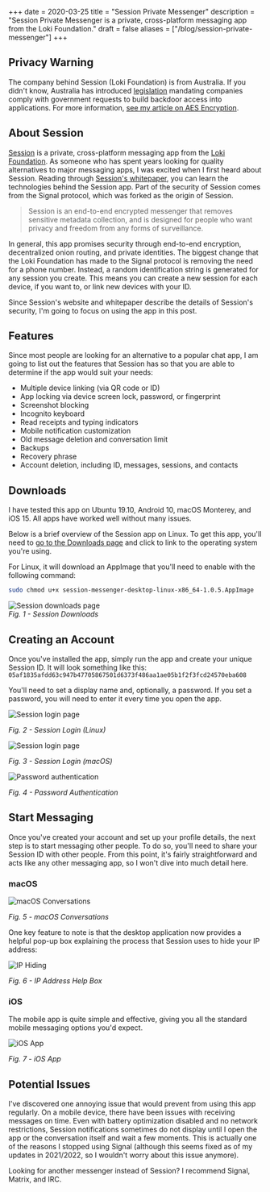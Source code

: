 +++
date = 2020-03-25
title = "Session Private Messenger"
description = "Session Private Messenger is a private, cross-platform messaging app from the Loki Foundation."
draft = false
aliases = ["/blog/session-private-messenger"]
+++

## Privacy Warning

The company behind Session (Loki Foundation) is from Australia. If you didn't
know, Australia has introduced
[legislation](https://parlinfo.aph.gov.au/parlInfo/download/legislation/bills/r6195_aspassed/toc_pdf/18204b01.pdf)
mandating companies comply with government requests to build backdoor access
into applications. For more information,
[see my article on AES Encryption](/blog/aes-encryption/).

## About Session

[Session](https://getsession.org) is a private, cross-platform messaging app
from the [Loki Foundation](https://loki.foundation). As someone who has spent
years looking for quality alternatives to major messaging apps, I was excited
when I first heard about Session. Reading through
[Session's whitepaper](https://arxiv.org/pdf/2002.04609.pdf), you can learn the
technologies behind the Session app. Part of the security of Session comes from
the Signal protocol, which was forked as the origin of Session.

> Session is an end-to-end encrypted messenger that removes sensitive metadata
> collection, and is designed for people who want privacy and freedom from any
> forms of surveillance.

In general, this app promises security through end-to-end encryption,
decentralized onion routing, and private identities. The biggest change that the
Loki Foundation has made to the Signal protocol is removing the need for a phone
number. Instead, a random identification string is generated for any session you
create. This means you can create a new session for each device, if you want to,
or link new devices with your ID.

Since Session's website and whitepaper describe the details of Session's
security, I'm going to focus on using the app in this post.

## Features

Since most people are looking for an alternative to a popular chat app, I am
going to list out the features that Session has so that you are able to
determine if the app would suit your needs:

-   Multiple device linking (via QR code or ID)
-   App locking via device screen lock, password, or fingerprint
-   Screenshot blocking
-   Incognito keyboard
-   Read receipts and typing indicators
-   Mobile notification customization
-   Old message deletion and conversation limit
-   Backups
-   Recovery phrase
-   Account deletion, including ID, messages, sessions, and contacts

## Downloads

I have tested this app on Ubuntu 19.10, Android 10, macOS Monterey, and iOS 15.
All apps have worked well without many issues.

Below is a brief overview of the Session app on Linux. To get this app, you'll
need to [go to the Downloads page](https://getsession.org/download/) and click
to link to the operating system you're using.

For Linux, it will download an AppImage that you'll need to enable with the
following command:

```sh
sudo chmod u+x session-messenger-desktop-linux-x86_64-1.0.5.AppImage
```

![Session downloads page](https://img.cleberg.net/blog/20200325-session-private-messenger/session_downloads.png)  
_Fig. 1 - Session Downloads_

## Creating an Account

Once you've installed the app, simply run the app and create your unique Session
ID. It will look something like this:
`05af1835afdd63c947b47705867501d6373f486aa1ae05b1f2f3fcd24570eba608`

You'll need to set a display name and, optionally, a password. If you set a
password, you will need to enter it every time you open the app.

![Session login page](https://img.cleberg.net/blog/20200325-session-private-messenger/session_linux_login.png)

_Fig. 2 - Session Login (Linux)_

![Session login page](https://img.cleberg.net/blog/20200325-session-private-messenger/session_macos_login.png)

_Fig. 3 - Session Login (macOS)_

![Password authentication](https://img.cleberg.net/blog/20200325-session-private-messenger/session_password_authentication.png)

_Fig. 4 - Password Authentication_

## Start Messaging

Once you've created your account and set up your profile details, the next step
is to start messaging other people. To do so, you'll need to share your Session
ID with other people. From this point, it's fairly straightforward and acts like
any other messaging app, so I won't dive into much detail here.

### macOS

![macOS Conversations](https://img.cleberg.net/blog/20200325-session-private-messenger/session_macos_conversations.png)

_Fig. 5 - macOS Conversations_

One key feature to note is that the desktop application now provides a helpful
pop-up box explaining the process that Session uses to hide your IP address:

![IP Hiding](https://img.cleberg.net/blog/20200325-session-private-messenger/session_ip.png)

_Fig. 6 - IP Address Help Box_

### iOS

The mobile app is quite simple and effective, giving you all the standard mobile
messaging options you'd expect.

![iOS App](https://img.cleberg.net/blog/20200325-session-private-messenger/session_ios.png)

_Fig. 7 - iOS App_

## Potential Issues

I've discovered one annoying issue that would prevent from using this app
regularly. On a mobile device, there have been issues with receiving messages on
time. Even with battery optimization disabled and no network restrictions,
Session notifications sometimes do not display until I open the app or the
conversation itself and wait a few moments. This is actually one of the reasons
I stopped using Signal (although this seems fixed as of my updates in 2021/2022,
so I wouldn't worry about this issue anymore).

Looking for another messenger instead of Session? I recommend Signal, Matrix,
and IRC.
